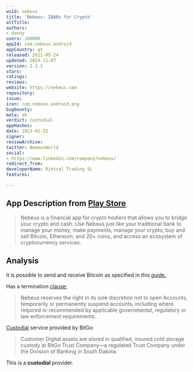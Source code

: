 ```yaml
---
wsId: nebeus
title: 'Nebeus: IBANs for Crypto'
altTitle: 
authors:
- danny
users: 100000
appId: com.nebeus.android
appCountry: gt
released: 2021-05-24
updated: 2024-11-07
version: 2.1.1
stars: 
ratings: 
reviews: 
website: https://nebeus.com
repository: 
issue: 
icon: com.nebeus.android.png
bugbounty: 
meta: ok
verdict: custodial
appHashes: 
date: 2023-02-25
signer: 
reviewArchive: 
twitter: NebeusWorld
social:
- https://www.linkedin.com/company/nebeus/
redirect_from: 
developerName: Rintral Trading SL
features: 

---
```


## App Description from [Play Store](https://play.google.com/store/apps/details?id=com.nebeus.android&hl=en&gl=US)

> Nebeus is a financial app for crypto hodlers that allows you to bridge your crypto and cash. Use Nebeus just like your traditional bank to manage your money, make payments, manage your crypto, buy and sell Bitcoin, Ethereum, and 20+ coins, and access an ecosystem of cryptocurrency services.

## Analysis 

It is possible to send and receive Bitcoin as specified in this [guide.](https://help.nebeus.com/help-center/crypto/how-to-deposit-crypto-to-nebeus-account) 

Has a termination [clause:](https://help.nebeus.com/help-center/legal/terms-of-use) 

> Nebeus reserves the right in its sole discretion not to open Accounts, temporarily or permanently suspend accounts, including where required or recommended by applicable governmental, regulatory or law enforcement requirements. 

[Custodial](https://help.nebeus.com/help-center/vault-cold-storage-insurance/how-digital-assets-are-stored-on-nebeus-vault) service provided by BitGo: 

> Customer Digital assets are stored in qualified, insured cold storage custody at BitGo Trust Company—a regulated Trust Company under the Division of Banking in South Dakota.

This is a **custodial** provider. 
